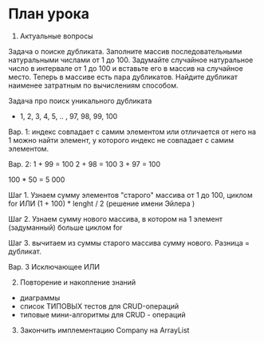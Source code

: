 # План урока

1. Актуальные вопросы

Задача о поиске дубликата.
Заполните массив последовательными натуральными числами от 1 до 100.
Задумайте случайное натуральное число в интервале от 1 до 100 и вставьте его в массив
на случайное место. Теперь в массиве есть пара дубликатов.
Найдите дубликат наименее затратным по вычислениям способом.

Задача про поиск уникального дубликата
- 1, 2, 3, 4, 5, .. , 97, 98, 99, 100 

Вар. 1:
индекс совпадает с самим элементом или отличается от него на 1 
можно найти элемент, у которого индекс не совпадает с самим элементом.

Вар. 2:
1 + 99 = 100
2 + 98 = 100 
3 + 97 = 100 

100 * 50 = 5 000 

Шаг 1.
Узнаем сумму элементов "старого" массива от 1 до 100, циклом for ИЛИ
(1 + 100) * lenght / 2 (решение имени Эйлера )

Шаг 2. 
Узнаем сумму нового массива, в котором на 1 элемент (задуманный) больше циклом for

Шаг 3. 
вычитаем из суммы старого массива сумму нового.
Разница = дубликат.

Вар. 3 
Исключающее ИЛИ 

2. Повторение и накопление знаний
- диаграммы 
- список ТИПОВЫХ тестов для CRUD-операций
- типовые мини-алгоритмы для CRUD - операций

3. Закончить имплементацию Company на ArrayList

